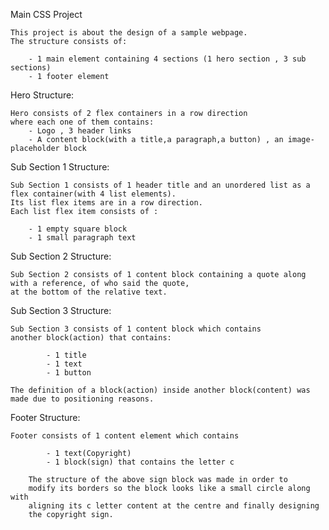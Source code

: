 Main CSS Project

    This project is about the design of a sample webpage.
    The structure consists of:

        - 1 main element containing 4 sections (1 hero section , 3 sub sections)
        - 1 footer element

Hero Structure:

    Hero consists of 2 flex containers in a row direction 
    where each one of them contains:
        - Logo , 3 header links
        - A content block(with a title,a paragraph,a button) , an image-placeholder block

Sub Section 1 Structure:

    Sub Section 1 consists of 1 header title and an unordered list as a flex container(with 4 list elements).
    Its list flex items are in a row direction.
    Each list flex item consists of :

        - 1 empty square block
        - 1 small paragraph text

Sub Section 2 Structure:

    Sub Section 2 consists of 1 content block containing a quote along with a reference, of who said the quote, 
    at the bottom of the relative text.

Sub Section 3 Structure:

    Sub Section 3 consists of 1 content block which contains 
    another block(action) that contains:

            - 1 title
            - 1 text 
            - 1 button

    The definition of a block(action) inside another block(content) was made due to positioning reasons.

Footer Structure:

    Footer consists of 1 content element which contains

            - 1 text(Copyright)
            - 1 block(sign) that contains the letter c

        The structure of the above sign block was made in order to 
        modify its borders so the block looks like a small circle along with 
        aligning its c letter content at the centre and finally designing 
        the copyright sign. 
